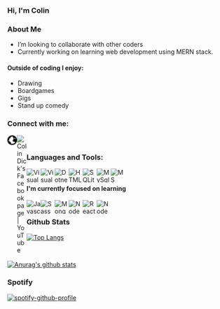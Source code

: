 ### Hi, I'm Colin 

### About Me
- I’m looking to collaborate with other coders
- Currently working on learning web development using MERN stack.

#### Outside of coding I enjoy: 
- Drawing
- Boardgames
- Gigs
- Stand up comedy

<!-- ### Spotify Playing 🎧

[<img src="https://now-playing-codestackr.vercel.app/api/spotify-playing" alt="Spotify Playing" width="350" />](https://open.spotify.com/user/1190207391) -->

### Connect with me:
[<img align="left" alt="colindick.com" width="22px" src="https://raw.githubusercontent.com/iconic/open-iconic/master/svg/globe.svg" />][website]
[<img align="left" alt="Colin Dick's Facebook page | YouTube" width="22px" src="https://cdn.jsdelivr.net/npm/simple-icons@v3/icons/facebook.svg" />][facebook]

<br />

### Languages and Tools:
<img height="32" width="32" align="left" alt="Visual Studio Code" width="26px" src="https://cdn.jsdelivr.net/npm/simple-icons@v3/icons/visualstudiocode.svg" />
<img height="32" width="32" align="left" alt="Visual Studio" width="26px" src="https://cdn.jsdelivr.net/npm/simple-icons@v3/icons/visualstudio.svg" />
<img height="32" width="32" align="left" alt="Dotnet" width="26px" src="https://cdn.jsdelivr.net/npm/simple-icons@v3/icons/dot-net.svg"/>
<img height="32" width="32" align="left" alt="HTML" width="26px" src="https://cdn.jsdelivr.net/npm/simple-icons@v3/icons/html5.svg" />
<img height="32" width="32" align="left" alt="SQLite" width="26px" src="https://cdn.jsdelivr.net/npm/simple-icons@v3/icons/sqlite.svg" />
<img height="32" width="32" align="left" alt="MySql" width="26px" src="https://cdn.jsdelivr.net/npm/simple-icons@v3/icons/mysql.svg" />
<img height="32" width="32" align="left" alt="MS Sql Server" width="26px" src="https://cdn.jsdelivr.net/npm/simple-icons@v3/icons/microsoftsqlserver.svg" />

<br />

#### I'm currently focused on learning
<img height="32" width="32" align="left" alt="Javascript" width="26px" src="https://cdn.jsdelivr.net/npm/simple-icons@v3/icons/javascript.svg"/>
<img height="32" width="32" align="left" alt="Sass" width="26px" src="https://cdn.jsdelivr.net/npm/simple-icons@v3/icons/sass.svg"/>
<img height="32" width="32" align="left" alt="MongoDB" width="26px" src="https://cdn.jsdelivr.net/npm/simple-icons@v3/icons/mongodb.svg"/>
<img height="32" width="32" align="left" alt="NodeJS" width="26px" src="https://cdn.jsdelivr.net/npm/simple-icons@3.13.0/icons/node-dot-js.svg"/>
<img height="32" width="32" align="left" alt="React" width="26px" src="https://cdn.jsdelivr.net/npm/simple-icons@v3/icons/react.svg"/>
<img height="32" width="32" align="left" alt="Nodemon" width="26px" src="https://cdn.jsdelivr.net/npm/simple-icons@3.13.0/icons/nodemon.svg"/>
<br />



### Github Stats

[![Top Langs](https://github-readme-stats.vercel.app/api/top-langs/?username=colindaviddick&show_icons=true&theme=synthwave)](https://github.com/anuraghazra/github-readme-stats)

<br />

[![Anurag's github stats](https://github-readme-stats.vercel.app/api?username=colindaviddick&show_icons=true&theme=synthwave)](https://github.com/anuraghazra/github-readme-stats)

[website]: https://www.colindick.com
[facebook]: https://www.facebook.com/colin.d.dick/

### Spotify
[![spotify-github-profile](https://spotify-github-profile.vercel.app/api/view?uid=1190207391&cover_image=true)](https://github.com/kittinan/spotify-github-profile)
